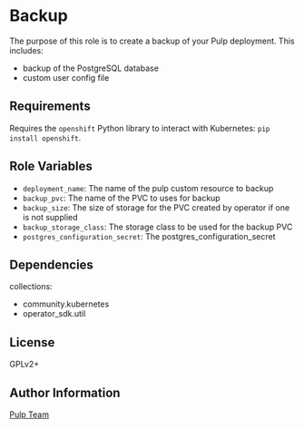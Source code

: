 Backup
========

The purpose of this role is to create a backup of your Pulp deployment.  This includes:
  - backup of the PostgreSQL database
  - custom user config file

Requirements
------------

Requires the `openshift` Python library to interact with Kubernetes: `pip install openshift`.

Role Variables
--------------

* `deployment_name`: The name of the pulp custom resource to backup
* `backup_pvc`: The name of the PVC to uses for backup
* `backup_size`: The size of storage for the PVC created by operator if one is not supplied
* `backup_storage_class`: The storage class to be used for the backup PVC
* `postgres_configuration_secret`: The postgres_configuration_secret


Dependencies
------------

collections:

  - community.kubernetes
  - operator_sdk.util

License
-------

GPLv2+

Author Information
------------------

[Pulp Team](https://pulpproject.org/)
